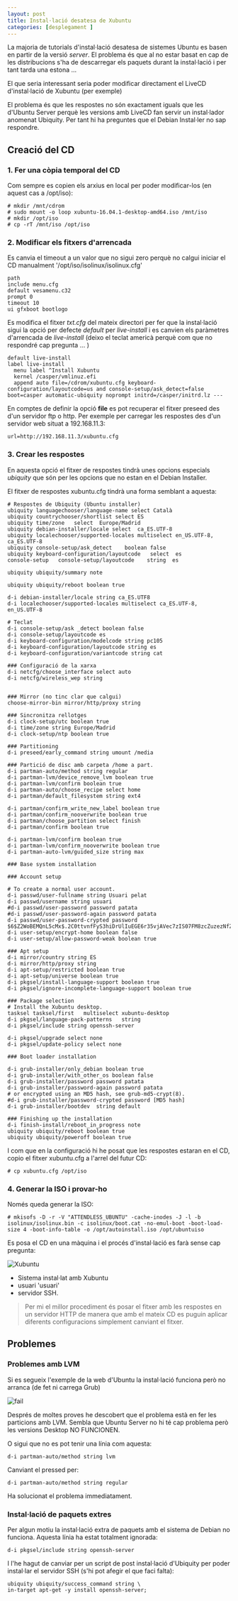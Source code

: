 ```yaml
---
layout: post
title: Instal·lació desatesa de Xubuntu
categories: [desplegament ]
---
```

La majoria de tutorials d'instal·lació desatesa de sistemes Ubuntu es basen en partir de la versió *server*. El problema és que al no estar basat en cap de les distribucions s'ha de descarregar els paquets durant la instal·lació i per tant tarda una estona ...

El que seria interessant seria poder modificar directament el LiveCD d'instal·lació de Xubuntu (per exemple)

El problema és que les respostes no són exactament iguals que les d'Ubuntu Server perquè les versions amb LiveCD fan servir un instal·lador anomenat Ubiquity. Per tant hi ha preguntes que el Debian Instal·ler no sap respondre.

Creació del CD
---------------------

### 1. Fer una còpia temporal del CD

Com sempre es copien els arxius en local per poder modificar-los (en aquest cas a /opt/iso): 

    # mkdir /mnt/cdrom
    # sudo mount -o loop xubuntu-16.04.1-desktop-amd64.iso /mnt/iso
    # mkdir /opt/iso
    # cp -rT /mnt/iso /opt/iso 

### 2. Modificar els fitxers d'arrencada

Es canvia el timeout a un valor que no sigui zero perquè no calgui iniciar el CD manualment '/opt/iso/isolinux/isolinux.cfg'

    path 
    include menu.cfg
    default vesamenu.c32
    prompt 0
    timeout 10
    ui gfxboot bootlogo

Es modifica el fitxer *txt.cfg* del mateix directori per fer que la instal·lació sigui la opció per defecte *default* per *live-install* i es canvien els paràmetres d'arrencada de *live-install* (deixo el teclat americà perquè com que no respondré cap pregunta ... )

    default live-install
    label live-install
      menu label ^Install Xubuntu
      kernel /casper/vmlinuz.efi
      append auto file=/cdrom/xubuntu.cfg keyboard-configuration/layoutcode=us and console-setup/ask_detect=false boot=casper automatic-ubiquity noprompt initrd=/casper/initrd.lz ---

En comptes de definir la opció **file** es pot recuperar el fitxer preseed des d'un servidor ftp o http. Per exemple per carregar les respostes des d'un servidor web situat a 192.168.11.3: 

    url=http://192.168.11.3/xubuntu.cfg

  
### 3. Crear les respostes

En aquesta opció el fitxer de respostes tindrà unes opcions especials *ubiquity* que són per les opcions que no estan en el Debian Installer.

El fitxer de respostes xubuntu.cfg tindrà una forma semblant a aquesta: 

    # Respostes de Ubiquity (Ubuntu installer)
    ubiquity languagechooser/language-name select Català
    ubiquity countrychooser/shortlist select ES
    ubiquity time/zone   select  Europe/Madrid
    ubiquity debian-installer/locale select  ca_ES.UTF-8
    ubiquity localechooser/supported-locales multiselect en_US.UTF-8, ca_ES.UTF-8
    ubiquity console-setup/ask_detect    boolean false
    ubiquity keyboard-configuration/layoutcode   select  es
    console-setup   console-setup/layoutcode    string  es

    ubiquity ubiquity/summary note

    ubiquity ubiquity/reboot boolean true

    d-i debian-installer/locale string ca_ES.UTF8
    d-i localechooser/supported-locales multiselect ca_ES.UTF-8, en_US.UTF-8

    # Teclat
    d-i console-setup/ask _detect boolean false
    d-i console-setup/layoutcode es
    d-i keyboard-configuration/modelcode string pc105
    d-i keyboard-configuration/layoutcode string es
    d-i keyboard-configuration/variantcode string cat

    ### Configuració de la xarxa
    d-i netcfg/choose_interface select auto
    d-i netcfg/wireless_wep string


    ### Mirror (no tinc clar que calgui)
    choose-mirror-bin mirror/http/proxy string

    ### Sincronitza rellotges
    d-i clock-setup/utc boolean true
    d-i time/zone string Europe/Madrid
    d-i clock-setup/ntp boolean true

    ### Partitioning
    d-i preseed/early_command string umount /media

    ### Partició de disc amb carpeta /home a part.
    d-i partman-auto/method string regular
    d-i partman-lvm/device_remove_lvm boolean true
    d-i partman-lvm/confirm boolean true
    d-i partman-auto/choose_recipe select home
    d-i partman/default_filesystem string ext4

    d-i partman/confirm_write_new_label boolean true
    d-i partman/confirm_nooverwrite boolean true
    d-i partman/choose_partition select finish
    d-i partman/confirm boolean true

    d-i partman-lvm/confirm boolean true
    d-i partman-lvm/confirm_nooverwrite boolean true
    d-i partman-auto-lvm/guided_size string max

    ### Base system installation

    ### Account setup

    # To create a normal user account.
    d-i passwd/user-fullname string Usuari pelat
    d-i passwd/username string usuari
    #d-i passwd/user-password password patata
    #d-i passwd/user-password-again password patata
    d-i passwd/user-password-crypted password $6$Z2WoBEMQnL5cMx$.2C0ttvnfFyS3hiDrUlIuEGE6r35vjAVec7zIS07FM8zcZuzezNfZicEXa3A/NxMm91q1FRrxYQJLCa8hyIVs1
    d-i user-setup/encrypt-home boolean false
    d-i user-setup/allow-password-weak boolean true

    ### Apt setup
    d-i mirror/country string ES
    d-i mirror/http/proxy string
    d-i apt-setup/restricted boolean true
    d-i apt-setup/universe boolean true
    d-i pkgsel/install-language-support boolean true
    d-i pkgsel/ignore-incomplete-language-support boolean true

    ### Package selection
    # Install the Xubuntu desktop.
    tasksel	tasksel/first	multiselect xubuntu-desktop
    d-i	pkgsel/language-pack-patterns	string
    d-i pkgsel/include string openssh-server
    
    d-i pkgsel/upgrade select none
    d-i pkgsel/update-policy select none

    ### Boot loader installation

    d-i grub-installer/only_debian boolean true
    d-i grub-installer/with_other_os boolean false
    d-i grub-installer/password password patata
    d-i grub-installer/password-again password patata
    # or encrypted using an MD5 hash, see grub-md5-crypt(8).
    #d-i grub-installer/password-crypted password [MD5 hash]
    d-i grub-installer/bootdev  string default

    ### Finishing up the installation
    d-i finish-install/reboot_in_progress note
    ubiquity ubiquity/reboot boolean true
    ubiquity ubiquity/poweroff boolean true

I com que en la configuració hi he posat que les respostes estaran en el CD, copio el fitxer xubuntu.cfg a l'arrel del futur CD:

    # cp xubuntu.cfg /opt/iso

### 4. Generar la ISO i provar-ho

Només queda generar la ISO: 

    # mkisofs -D -r -V "ATTENDLESS_UBUNTU" -cache-inodes -J -l -b isolinux/isolinux.bin -c isolinux/boot.cat -no-emul-boot -boot-load-size 4 -boot-info-table -o /opt/autoinstall.iso /opt/ubuntuiso

Es posa el CD en una màquina i el procés d'instal·lació es farà sense cap pregunta:

![Xubuntu](images/xubuntu.png)

- Sistema instal·lat amb Xubuntu
- usuari 'usuari' 
- servidor SSH. 

> Per mi el millor procediment és posar el fitxer amb les respostes en un servidor HTTP de manera que amb el mateix CD es puguin aplicar diferents configuracions simplement canviant el fitxer.

Problemes
--------------

### Problemes amb LVM

Si es segueix l'exemple de la web d'Ubuntu la instal·lació funciona però no arranca (de fet ni carrega Grub)

![fail](images/fail.png)

Després de moltes proves he descobert que el problema està en fer les particions amb LVM. Sembla que Ubuntu Server no hi té cap problema però les versions Desktop NO FUNCIONEN.

O sigui que no es pot tenir una línia com aquesta: 

    d-i partman-auto/method string lvm

Canviant el pressed per: 

    d-i partman-auto/method string regular

Ha solucionat el problema immediatament.

### Instal·lació de paquets extres

Per algun motiu la instal·lació extra de paquets amb el sistema de Debian no funciona. Aquesta línia ha estat totalment ignorada:

    d-i pkgsel/include string openssh-server

I l'he hagut de canviar per un script de post instal·lació d'Ubiquity per poder instal·lar el servidor SSH (s'hi pot afegir el que faci falta):

    ubiquity ubiquity/success_command string \
    in-target apt-get -y install openssh-server;
